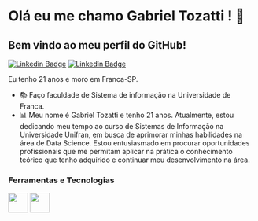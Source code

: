 # Olá eu me chamo Gabriel Tozatti ! 👋
## Bem vindo ao meu perfil do GitHub!           

<p align='left'>
    
[![Linkedin Badge](https://img.shields.io/badge/LinkedIn-0077B5?style=for-the-badge&logo=linkedin&logoColor=white
)](https://www.linkedin.com/in/gabriel-tozatti-590568214/)
[![Linkedin Badge](	https://img.shields.io/badge/Instagram-E4405F?style=for-the-badge&logo=instagram&logoColor=white)]([https://www.linkedin.com/in/gabriel-tozatti-590568214/](https://instagram.com/gabrieitozatti?igshid=MzRlODBiNWFlZA==))


Eu tenho 21 anos e moro em Franca-SP.


- :books: Faço faculdade de Sistema de informação na Universidade de Franca.
- :bar_chart: Meu nome é Gabriel Tozatti e tenho 21 anos. Atualmente, estou dedicando meu tempo ao curso de Sistemas de Informação na Universidade Unifran, em busca de aprimorar minhas habilidades na área de Data Science. Estou entusiasmado em procurar oportunidades profissionais que me permitam aplicar na prática o conhecimento teórico que tenho adquirido e continuar meu desenvolvimento na área.


### Ferramentas e Tecnologias
<code><img src="https://cdn.jsdelivr.net/gh/devicons/devicon/icons/python/python-original.svg" width="40" height="40"></code>
<code><img src="https://upload.wikimedia.org/wikipedia/commons/thumb/c/cf/New_Power_BI_Logo.svg/2048px-New_Power_BI_Logo.svg.png" width="40" height="40"></code>
</br>
</br>

